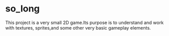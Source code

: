 # so_long
This project is a very small 2D game.﻿Its purpose is to understand and work with textures, sprites,﻿and some other very basic gameplay elements.
